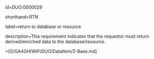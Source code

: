 id=DUO:0000029

shorthand=RTN

label=return to database or resource

description=This requirement indicates that the requestor must return derived/enriched data to the database/resource.

=[G/GA4GH/WiP/DUO/DataItem/Z-Base.md]
